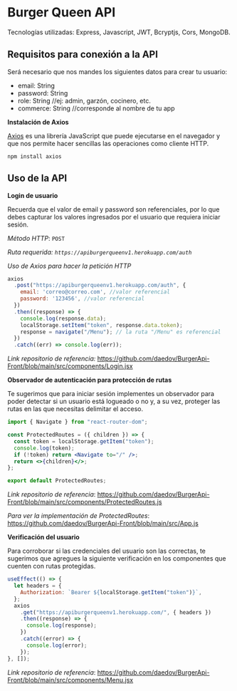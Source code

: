 # Burger Queen API

Tecnologías utilizadas: Express, Javascript, JWT, Bcryptjs, Cors, MongoDB.

## Requisitos para conexión a la API

Será necesario que nos mandes los siguientes datos para crear tu usuario:  
- email: String  
- password: String  
- role: String //ej: admin, garzón, cocinero, etc.  
- commerce: String //corresponde al nombre de tu app  

**Instalación de Axios**

[Axios](https://axios-http.com/) es una librería JavaScript que puede ejecutarse en el navegador y que nos permite hacer sencillas las operaciones como cliente HTTP.

```node
npm install axios
```
## Uso de la API

**Login de usuario**

Recuerda que el valor de email y password son referenciales, por lo que debes capturar los valores ingresados por el usuario que requiera iniciar sesión.

_Método HTTP_: `POST`

_Ruta requerida: `https://apiburgerqueenv1.herokuapp.com/auth`_

_Uso de Axios para hacer la petición HTTP_

```javascript
axios
  .post("https://apiburgerqueenv1.herokuapp.com/auth", {
    email: 'correo@correo.com', //valor referencial
    password: '123456', //valor referencial
  })
  .then((response) => {
    console.log(response.data);
    localStorage.setItem("token", response.data.token);
    response = navigate("/Menu"); // la ruta "/Menu" es referencial
  })
  .catch((err) => console.log(err));
```
*Link repositorio de referencia:* https://github.com/daedov/BurgerApi-Front/blob/main/src/components/Login.jsx

**Observador de autenticación para protección de rutas**

Te sugerimos que para iniciar sesión implementes un observador para poder detectar si un usuario está logueado o no y, a su vez, proteger las rutas en las que necesitas delimitar el acceso.

```jsx
import { Navigate } from "react-router-dom";

const ProtectedRoutes = ({ children }) => {
  const token = localStorage.getItem("token");
  console.log(token);
  if (!token) return <Navigate to="/" />;
  return <>{children}</>;
};

export default ProtectedRoutes;
```

*Link repositorio de referencia*: https://github.com/daedov/BurgerApi-Front/blob/main/src/components/ProtectedRoutes.js

*Para ver la implementación de ProtectedRoutes*: https://github.com/daedov/BurgerApi-Front/blob/main/src/App.js

**Verificación del usuario**

Para corroborar si las credenciales del usuario son las correctas, te sugerimos que agregues la siguiente verificación en los componentes que cuenten con rutas protegidas.

```jsx
useEffect(() => {
  let headers = {
    Authorization: `Bearer ${localStorage.getItem("token")}`,
  };
  axios
    .get("https://apiburgerqueenv1.herokuapp.com/", { headers })
    .then((response) => {
      console.log(response);
    })
    .catch((error) => {
      console.log(error);
    });
}, []);
```
*Link repositorio de referencia*: https://github.com/daedov/BurgerApi-Front/blob/main/src/components/Menu.jsx
